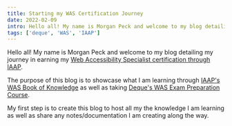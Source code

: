 ```yaml
---
title: Starting my WAS Certification Journey
date: 2022-02-09
intro: Hello all! My name is Morgan Peck and welcome to my blog detailing my journey in earning my Web Accessibility Specialist certification through IAAP.
tags: ['deque', 'WAS', 'IAAP']
---
```

Hello all! My name is Morgan Peck and welcome to my blog detailing my journey in earning my [Web Accessibility Specialist certification through IAAP](https://www.accessibilityassociation.org/wascertification). 

The purpose of this blog is to showcase what I am learning through [IAAP's WAS Book of Knowledge](https://www.accessibilityassociation.org/resource/WAS_Certification_FInal_2020_FINAL) as well as taking [Deque's WAS Exam Preparation Course](https://dequeuniversity.com/curriculum/packages/iaap-was). 

My first step is to create this blog to host all my the knowledge I am learning as well as share any notes/documentation I am creating along the way. 



